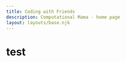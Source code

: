 ```yaml
---
title: Coding with Friends
description: Computational Mama - home page
layout: layouts/base.njk
---
```


# test